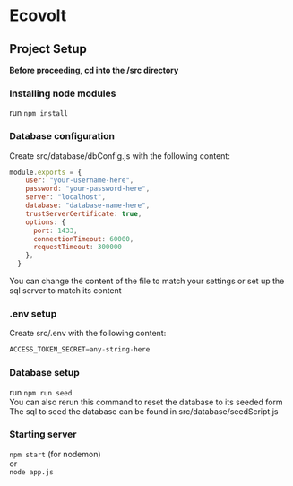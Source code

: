 # Ecovolt
## Project Setup

**Before proceeding, cd into the /src directory**
### Installing node modules
run ``npm install``

### Database configuration

Create src/database/dbConfig.js with the following content: <br />
```js
module.exports = {
    user: "your-username-here", 
    password: "your-password-here", 
    server: "localhost",
    database: "database-name-here",
    trustServerCertificate: true,
    options: {
      port: 1433, 
      connectionTimeout: 60000, 
      requestTimeout: 300000
    },
  }
```
You can change the content of the file to match your settings or set up the sql server to match its content

### .env setup
Create src/.env with the following content: <br>
```js
ACCESS_TOKEN_SECRET=any-string-here
```

### Database setup
run ``npm run seed`` <br />
You can also rerun this command to reset the database to its seeded form <br />
The sql to seed the database can be found in src/database/seedScript.js <br />

### Starting server
``npm start`` (for nodemon) <br />
or <br />
``node app.js``

